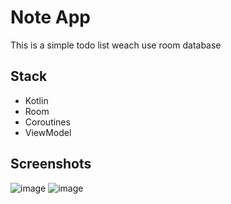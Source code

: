 # Note App
This is a simple todo list weach use room database

## Stack
+ Kotlin
+ Room
+ Coroutines
+ ViewModel 

## Screenshots
![image](https://github.com/flash871/NoteApp/assets/142302503/557ebf9e-1026-4bb6-8578-7fd61fd569c7) ![image](https://github.com/flash871/NoteApp/assets/142302503/45001503-f4db-4faa-b166-858f849357c6)









